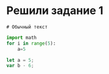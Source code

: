 # Решили задание 1
```
# Обычный текст
```
```python 
import math
for i in range(5):
    a=5
```
```javascript
let a = 5;
var b - 6;